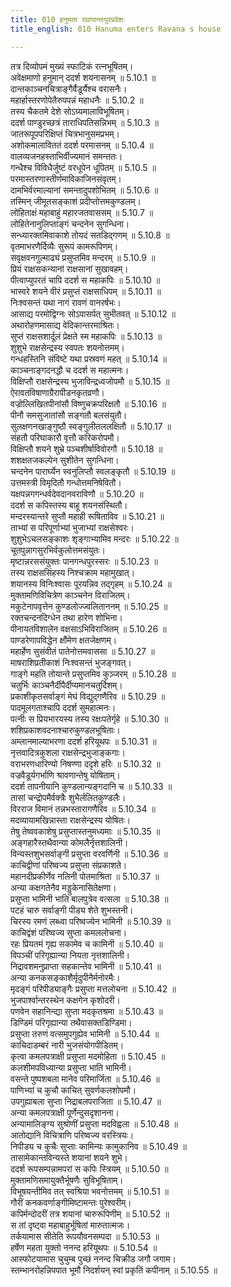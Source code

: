 ```yaml
---
title: 010 हनुमता रावणान्तःपुरप्रवेशः
title_english: 010 Hanuma enters Ravana s house

---
```

<div class="audioEmbed"  caption="श्रीराम-हरिसीताराममूर्ति-घनपाठिभ्यां वचनम्" src="https://archive.org/download/Ramayana-recitation-Sriram-harisItArAmamUrti-Ghanapaati-v2/Kanda_5/Kanda_5_SK-010-Hanuma_enters_Ravana_s_house.mp3"></div>

  
तत्र दिव्योपमं मुख्यं स्फाटिकं रत्नभूषितम्।  
अवेक्षमाणो हनुमान् ददर्श शयनासनम् ॥ 5.10.1 ॥   
दान्तकाञ्चनचित्राङ्गैर्वैडूर्यैश्च वरासनैः।  
महार्हास्तरणोपेतैरुपपन्नं महाधनैः ॥ 5.10.2 ॥   
तस्य चैकतमे देशे सोऽग्र्यमालाविभूषितम्।  
ददर्श पाण्डुरच्छत्रं ताराधिपतिसन्निभम् ॥ 5.10.3 ॥   
जातरूपूपपरिक्षिप्तं चित्रभानुसमप्रभम्।  
अशोकमालाविततं ददर्श परमासनम् ॥ 5.10.4 ॥   
वालव्यजनहस्ताभिर्वीज्यमानं समन्ततः।  
गन्धैश्च विविधैर्जुष्टं वरधूपेन धूपितम् ॥ 5.10.5 ॥   
परमास्तरणास्तीर्णमाविकाजिनसंवृतम्।  
दामभिर्वरमाल्यानां समन्तादुपशोभितम् ॥ 5.10.6 ॥   
तस्मिन् जीमूतसङ्काशं प्रदीप्तोत्तमकुण्डलम्।  
लोहिताक्षं महाबाहुं महारजतवाससम् ॥ 5.10.7 ॥   
लोहितेनानुलिप्ताङ्गं चन्दनेन सुगन्धिना।  
सन्ध्यारक्तमिवाकाशे तोयदं सतडिद्गणम् ॥ 5.10.8 ॥   
वृतमाभरणैर्दिव्यैः सुरूपं कामरूपिणम्।  
सवृक्षवनगुल्माढ्यं प्रसुप्तमिव मन्दरम् ॥ 5.10.9 ॥   
प्रियं राक्षसकन्यानां राक्षसानां सुखावहम्।  
पीत्वाप्युपरतं चापि ददर्श स महाकपिः ॥ 5.10.10 ॥   
भास्वरे शयने वीरं प्रसुप्तं राक्षसाधिपम् ॥ 5.10.11 ॥   
निःश्वसन्तं यथा नागं रावणं वानरर्षभः।  
आसाद्य परमोद्विग्नः सोऽपासर्पत् सुभीतवत् ॥ 5.10.12 ॥   
अथारोहणमासाद्य वेदिकान्तरमाश्रितः।  
सुप्तं राक्षसशार्दूलं प्रेक्षते स्म महाकपिः ॥ 5.10.13 ॥   
शुशुभे राक्षसेन्द्रस्य स्वपतः शयनोत्तमम्।  
गन्धहस्तिनि संविष्टे यथा प्रस्रवणं महत् ॥ 5.10.14 ॥   
काञ्चनाङ्गदनद्धौ च ददर्श स महात्मनः।  
विक्षिप्तौ राक्षसेन्द्रस्य भुजाविन्द्रध्वजोपमौ ॥ 5.10.15 ॥   
ऐरावतविषाणाग्रैरापीडनकृतव्रणौ।  
वज्रोल्लिखितपीनांसौ विष्णुचक्रपरिक्षतौ ॥ 5.10.16 ॥   
पीनौ समसुजातांसौ सङ्गतौ बलसंयुतौ।  
सुलक्षणनखाङ्गुष्ठौ स्वङ्गुलीतललक्षितौ ॥ 5.10.17 ॥   
संहतौ परिघाकारौ वृत्तौ करिकरोपमौ।  
विक्षिप्तौ शयने शुभ्रे पञ्चशीर्षाविवोरगौ ॥ 5.10.18 ॥   
शशक्षतजकल्पेन सुशीतेन सुगन्धिना।  
चन्दनेन पारार्घ्येन स्वनुलिप्तौ स्वलङ्कृतौ ॥ 5.10.19 ॥   
उत्तमस्त्री विमृदितौ गन्धोत्तमनिषेवितौ।  
यक्षपन्नगगन्धर्वदेवदानवराविणौ ॥ 5.10.20 ॥   
ददर्श स कपिस्तस्य बाहू शयनसंस्थितौ।  
मन्दरस्यान्तरे सुप्तौ महाही रूषिताविव ॥ 5.10.21 ॥   
ताभ्यां स परिपूर्णाभ्यां भुजाभ्यां राक्षसेश्वरः।  
शुशुभेऽचलसङ्काशः शृङ्गाभ्यामिव मन्दरः ॥ 5.10.22 ॥   
चूतपुन्नागसुरभिर्वकुलोत्तमसंयुतः।  
मृष्टान्नरससंयुक्तः पानगन्धपुरस्सरः ॥ 5.10.23 ॥   
तस्य राक्षससिंहस्य निश्चक्राम महामुखात्।  
शयानस्य विनिःश्वासः पूरयन्निव तद्गृहम् ॥ 5.10.24 ॥   
मुक्तामणिविचित्रेण काञ्चनेन विराजितम्।  
मकुटेनापवृत्तेन कुण्डलोज्ज्वलिताननम् ॥ 5.10.25 ॥   
रक्तचन्दनदिग्धेन तथा हारेण शोभिना।  
पीनायतविशालेन वक्षसाऽभिविराजितम् ॥ 5.10.26 ॥   
पाण्डरेणापविद्धेन क्षौंमेण क्षतजेक्षणम्।  
महार्हेण सुसंवीतं पातेनोत्तमवाससा ॥ 5.10.27 ॥   
माषराशिप्रतीकाशं निःश्वसन्तं भुजङ्गवत्।  
गाङ्गे महति तोयान्ते प्रसुप्तमिव कुञ्जरम् ॥ 5.10.28 ॥   
चतुर्भिः काञ्चनैर्दीपैर्दीप्यमानचतुर्दिशम्।  
प्रकाशीकृतसर्वाङ्गं मेघं विद्युद्गणैरिव ॥ 5.10.29 ॥   
पादमूलगताश्चापि ददर्श सुमहात्मनः।  
पत्नीः स प्रियभारयस्य तस्य रक्षःपतेर्गृहे ॥ 5.10.30 ॥   
शशिप्रकाशवदनाश्चारुकुण्डलभूषिताः।  
अम्लानमाल्याभरणा ददर्श हरियूथपः ॥ 5.10.31 ॥   
नृत्तवादित्रकुशला राक्षसेन्द्रभुजाङ्कगाः।  
वराभरणधारिण्यो निषण्णा ददृशे हरिः ॥ 5.10.32 ॥   
वज्रवैडूर्यगर्भाणि श्रावणान्तेषु योषिताम्।  
ददर्श तापनीयानि कुण्डलान्यङ्गदानि च ॥ 5.10.33 ॥   
तासां चन्द्रोपमैर्वक्त्रैः शुभैर्ललितकुण्डलैः।  
विरराज विमानं तन्नभस्तारागणैरिव ॥ 5.10.34 ॥   
मदव्यायामखिन्नास्ता राक्षसेन्द्रस्य योषितः।  
तेषु तेष्ववकाशेषु प्रसुप्तास्तनुमध्यमाः ॥ 5.10.35 ॥   
अङ्गहारैस्तथैवान्या कोमलैर्नृत्तशालिनी।  
विन्यस्तशुभसर्वाङ्गी प्रसुप्ता वरवर्णिनी ॥ 5.10.36 ॥   
काचिद्वीणां परिष्वज्य प्रसुप्ता संप्रकाशते।  
महानदीप्रकीर्णेव नलिनी पोतमाश्रिता ॥ 5.10.37 ॥   
अन्या कक्षगतेनैव मड्डुकेनासितेक्षणा।  
प्रसुप्ता भामिनी भाति बालपुत्रेव वत्सला ॥ 5.10.38 ॥   
पटहं चारु सर्वाङ्गी पीड्य शेते शुभस्तनी।  
चिरस्य रमणं लब्ध्वा परिष्वज्येन भामिनी ॥ 5.10.39 ॥   
काचिद्वंशं परिष्वज्य सुप्ता कमललोचना।  
रहः प्रियतमं गृह्य सकामेव च कामिनी ॥ 5.10.40 ॥   
विपञ्चीं परिगृह्यान्या नियता नृत्तशालिनी।  
निद्रावशमनुप्राप्ता सहकान्तेव भामिनी ॥ 5.10.41 ॥   
अन्या कनकसङ्काशैर्मृदुपीनैर्मनोरमैः।  
मृदङ्गं परिपीड्याङ्गैः प्रसुप्ता मत्तलोचना ॥ 5.10.42 ॥   
भुजपार्श्वान्तरस्थेन कक्षगेन कृशोदरी।  
पणवेन सहानिन्द्या सुप्ता मदकृतश्रमा ॥ 5.10.43 ॥   
डिण्डिमं परिगृह्यान्या तथैवासक्तडिण्डिमा।  
प्रसुप्ता तरुणं वत्समुपगुह्येव भामिनी ॥ 5.10.44 ॥   
काचिदाडम्बरं नारी भुजसंयोगपीडितम्।  
कृत्वा कमलपत्राक्षी प्रसुप्ता मदमोहिता ॥ 5.10.45 ॥   
कलशीमपविध्यान्या प्रसुप्ता भाति भामिनी।  
वसन्ते पुष्पशबला मानेव परिमार्जिता ॥ 5.10.46 ॥   
पाणिभ्यां च कुचौ काचित् सुवर्णकलशोपमौ।  
उपगुह्याबला सुप्ता निद्राबलपराजिता ॥ 5.10.47 ॥   
अन्या कमलपत्राक्षी पूर्णेन्दुसदृशानना।  
अन्यामालिङ्ग्य सुश्रोणीं प्रसुप्ता मदविह्वला ॥ 5.10.48 ॥   
आतोद्यानि विचित्राणि परिष्वज्य वरस्त्रियः।  
निपीड्य च कुचैः सुप्ताः कामिन्यः कामुकानिव ॥ 5.10.49 ॥   
तासामेकान्तविन्यस्ते शयानां शयने शुभे।  
ददर्श रूपसम्पन्नामपरां स कपिः स्त्रियम् ॥ 5.10.50 ॥   
मुक्तामणिसमायुक्तैर्भूषणैः सुविभूषिताम्।  
विभूषयन्तीमिव तत् स्वश्रिया भवनोत्तमम् ॥ 5.10.51 ॥   
गौरीं कनकवर्णाङ्गीमिष्टामन्तः पुरेश्वरीम्।  
कपिर्मन्दोदरीं तत्र शयानां चारुरूपिणीम् ॥ 5.10.52 ॥   
स तां दृष्ट्वा महाबाहुर्भूषितां मारुतात्मजः।  
तर्कयामास सीतेति रूपयौवनसम्पदा ॥ 5.10.53 ॥   
हर्षेण महता युक्तो ननन्द हरियूथपः ॥ 5.10.54 ॥   
आस्फोटयामास चुचुम्ब पुच्छं ननन्द चिक्रीड जगौ जगाम।  
स्तम्भानरोहन्निपपात भूमौ निदर्शयन् स्वां प्रकृतिं कपीनाम् ॥ 5.10.55 ॥   